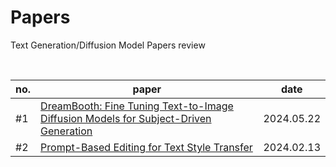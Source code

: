 # Papers
Text Generation/Diffusion Model Papers review

<br>


|no. |paper |date |
|--|--|--|
|#1|[DreamBooth: Fine Tuning Text-to-Image Diffusion Models for Subject-Driven Generation](https://github.com/chaemino/Papers/blob/main/DreamBooth%3A%20Fine%20Tuning%20Text-to-Image%20Diffusion%20Models%20for%20Subject-Driven%20Generation.md)|2024.05.22|
|#2|[Prompt-Based Editing for Text Style Transfer](https://github.com/chaemino/Papers/blob/main/Prompt-Based%20Editing%20for%20Text%20Style%20Transfer.md)| 2024.02.13|
